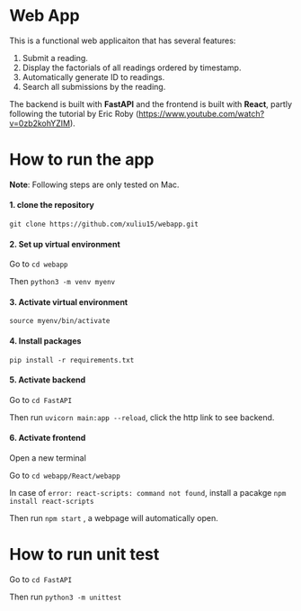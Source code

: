# Web App

This is a functional web applicaiton that has several features:
1. Submit a reading.
2. Display the factorials of all readings ordered by timestamp.
3. Automatically generate ID to readings. 
4. Search all submissions by the reading.

The backend is built with **FastAPI** and the frontend is built with **React**, partly following the tutorial by Eric Roby (https://www.youtube.com/watch?v=0zb2kohYZIM).

# How to run the app
**Note**: Following steps are only tested on Mac.

#### 1. clone the repository
   
`git clone https://github.com/xuliu15/webapp.git`

#### 2. Set up virtual environment

Go to `cd webapp`

Then `python3 -m venv myenv`

#### 3. Activate virtual environment

`source myenv/bin/activate`

#### 4. Install packages
   
`pip install -r requirements.txt`

#### 5. Activate backend
   
Go to `cd FastAPI`

Then run `uvicorn main:app --reload`, click the http link to see backend.

#### 6. Activate frontend

Open a new terminal
   
Go to `cd webapp/React/webapp`

In case of `error: react-scripts: command not found`, install a pacakge `npm install react-scripts` 

Then run `npm start` , a webpage will automatically open. 

# How to run unit test

Go to `cd FastAPI`

Then run `python3 -m unittest`





